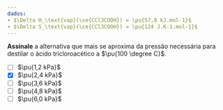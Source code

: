 ```yaml
---
dados:
- $\Delta H_\text{vap}(\ce{CCl3COOH}) = \pu{57,8 kJ.mol-1}$
- $\Delta S_\text{vap}(\ce{CCl3COOH}) = \pu{124 J.K-1.mol-1}$
---
```


**Assinale** a alternativa que mais se aproxima da pressão necessária para destilar o ácido tricloroacético a $\pu{100 \degree C}$.

- [ ] $\pu{1,2 kPa}$
- [x] $\pu{2,4 kPa}$
- [ ] $\pu{3,6 kPa}$
- [ ] $\pu{4,8 kPa}$
- [ ] $\pu{6,0 kPa}$